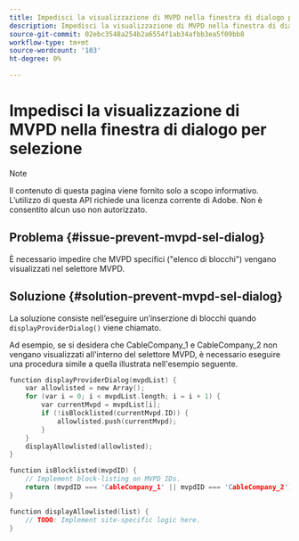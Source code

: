 ```yaml
---
title: Impedisci la visualizzazione di MVPD nella finestra di dialogo per selezione
description: Impedisci la visualizzazione di MVPD nella finestra di dialogo per selezione
source-git-commit: 02ebc3548a254b2a6554f1ab34afbb3ea5f09bb8
workflow-type: tm+mt
source-wordcount: '103'
ht-degree: 0%

---
```


# Impedisci la visualizzazione di MVPD nella finestra di dialogo per selezione

>[!NOTE]
>
>Il contenuto di questa pagina viene fornito solo a scopo informativo. L’utilizzo di questa API richiede una licenza corrente di Adobe. Non è consentito alcun uso non autorizzato.

## Problema {#issue-prevent-mvpd-sel-dialog}

È necessario impedire che MVPD specifici (&quot;elenco di blocchi&quot;) vengano visualizzati nel selettore MVPD.


## Soluzione {#solution-prevent-mvpd-sel-dialog}

La soluzione consiste nell’eseguire un’inserzione di blocchi quando `displayProviderDialog()` viene chiamato.

Ad esempio, se si desidera che CableCompany_1 e CableCompany_2 non vengano visualizzati all&#39;interno del selettore MVPD, è necessario eseguire una procedura simile a quella illustrata nell&#39;esempio seguente.

```C
function displayProviderDialog(mvpdList) {
    var allowlisted = new Array();
    for (var i = 0; i < mvpdList.length; i = i + 1) {
        var currentMvpd = mvpdList[i];
        if (!isBlocklisted(currentMvpd.ID)) {
            allowlisted.push(currentMvpd);
        }
    }
    displayAllowlisted(allowlisted);
}

function isBlocklisted(mvpdID) {
    // Implement block-listing on MVPD IDs.
    return (mvpdID === 'CableCompany_1' || mvpdID === 'CableCompany_2');
}

function displayAllowlisted(list) {
    // TODO: Implement site-specific logic here.
} 
```

<!--
**Related Information**

* [Allow MVPDs in the Selection Dialog](/help/authentication/allow-mvpd-selectn-dialog.md)
* **Code samples**
* [Programmer integration guide](/help/authentication/programmer-integration-guide-overview.md)
-->
